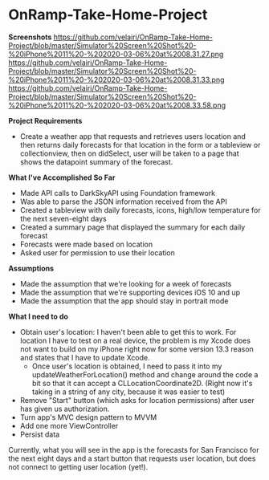 # OnRamp-Take-Home-Project

<b>Screenshots</b>
https://github.com/velairi/OnRamp-Take-Home-Project/blob/master/Simulator%20Screen%20Shot%20-%20iPhone%2011%20-%202020-03-06%20at%2008.31.27.png
https://github.com/velairi/OnRamp-Take-Home-Project/blob/master/Simulator%20Screen%20Shot%20-%20iPhone%2011%20-%202020-03-06%20at%2008.31.33.png
https://github.com/velairi/OnRamp-Take-Home-Project/blob/master/Simulator%20Screen%20Shot%20-%20iPhone%2011%20-%202020-03-06%20at%2008.33.58.png


<b>Project Requirements</b>
- Create a weather app that requests and retrieves users location and then returns daily forecasts for that location in the form or a tableview or collectionview, then on didSelect, user will be taken to a page that shows the datapoint summary of the forecast.

<b>What I've Accomplished So Far</b>
- Made API calls to DarkSkyAPI using Foundation framework
- Was able to parse the JSON information received from the API
- Created a tableview with daily forecasts, icons, high/low temperature for the next seven-eight days 
- Created a summary page that displayed the summary for each daily forecast
- Forecasts were made based on location 
- Asked user for permission to use their location

<b>Assumptions</b>
- Made the assumption that we're looking for a week of forecasts
- Made the assumption that we're supporting devices iOS 10 and up
- Made the assumption that the app should stay in portrait mode

<b>What I need to do</b>
- Obtain user's location: I haven't been able to get this to work. For location I have to test on a real device, the problem is my Xcode does not want to build on my iPhone right now for some version 13.3 reason and states that I have to update Xcode.
  - Once user's location is obtained, I need to pass it into my updateWeatherForLocation() method and change around the code a bit so that it can accept a CLLocationCoordinate2D. (Right now it's taking in a string of any city, because it was easier to test)
- Remove "Start" button (which asks for location permissions) after user has given us authorization.
- Turn app's MVC design pattern to MVVM
- Add one more ViewController
- Persist data


Currently, what you will see in the app is the forecasts for San Francisco for the next eight days and a start button that requests user location, but does not connect to getting user location (yet!).

